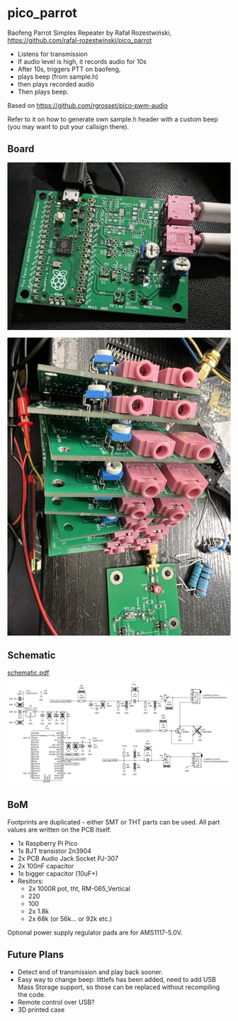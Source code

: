# pico_parrot

Baofeng Parrot Simplex Repeater by Rafał Rozestwiński, https://github.com/rafal-rozestwinski/pico_parrot

- Listens for transmission
- If audio level is high, it records audio for 10s
- After 10s, triggers PTT on baofeng,
- plays beep (from sample.h)
- then plays recorded audio
- Then plays beep.

Based on https://github.com/rgrosset/pico-pwm-audio

Refer to it on how to generate own sample.h header with a custom beep (you may want to put your callsign there).

## Board

![front](/img/board_photo.jpeg)

![front](/img/boards.jpeg)

## Schematic

[schematic.pdf](/schematic.pdf)

![schematic](/img/schematic.png)

## BoM

Footprints are duplicated - either SMT or THT parts can be used.
All part values are written on the PCB itself.

- 1x Raspberry Pi Pico
- 1x BJT transistor 2n3904
- 2x PCB Audio Jack Socket PJ-307
- 2x 100nF capacitor
- 1x bigger capacitor (10uF+)
- Resitors:
  - 2x 1000R pot, tht, RM-065_Vertical
  - 220
  - 100
  - 2x 1.8k
  - 2x 68k (or 56k... or 92k etc.) 

Optional power supply regulator pads are for AMS1117-5.0V.

## Future Plans

- Detect end of transmission and play back sooner.
- Easy way to change beep: littlefs has been added, need to add USB Mass Storage support, so those can be replaced without recompiling the code.
- Remote control over USB?
- 3D printed case
